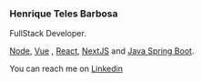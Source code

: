 ### Henrique Teles Barbosa

FullStack Developer.

[Node](https://nodejs.org/), [Vue](https://vuejs.org/) , [React](https://reactjs.org/), [NextJS](https://nextjs.org/) and [Java Spring Boot](https://spring.io/projects/spring-boot).

You can reach me on [Linkedin](https://www.linkedin.com/in/henrique-teles-barbosa-303666195/)
<!--
**Htbarbosa/Htbarbosa** is a ✨ _special_ ✨ repository because its `README.md` (this file) appears on your GitHub profile.

Here are some ideas to get you started:

- 🔭 I’m currently working on ...
- 🌱 I’m currently learning ...
- 👯 I’m looking to collaborate on ...
- 🤔 I’m looking for help with ...
- 💬 Ask me about ...
- 📫 How to reach me: 
- ⚡ Fun fact: ...
-->

